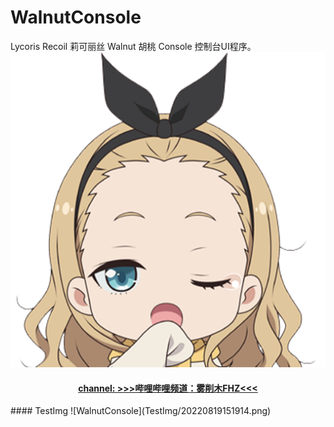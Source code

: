 # WalnutConsole
Lycoris Recoil 莉可丽丝 Walnut 胡桃 Console 控制台UI程序。
![Walnut](img/ico.png)
<center>
  <h4><a href="https://space.bilibili.com/323611141">channel: >>>哔哩哔哩频道：雾削木FHZ<<< </a></h4>
</center>
#### TestImg
  ![WalnutConsole](TestImg/20220819151914.png)
